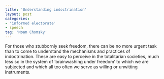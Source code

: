 ```yaml
---
title: 'Understanding indoctrination'
layout: post
categories:
- 'informed electorate'
- speech
tag: 'Noam Chomsky'
---
```


For those who stubbornly seek freedom, there can be no more urgent task than to come to understand the mechanisms and practices of indoctrination. These are easy to perceive in the totalitarian societies, much less so in the system of ‘brainwashing under freedom’ to which we are subjected and which all too often we serve as willing or unwitting instruments.